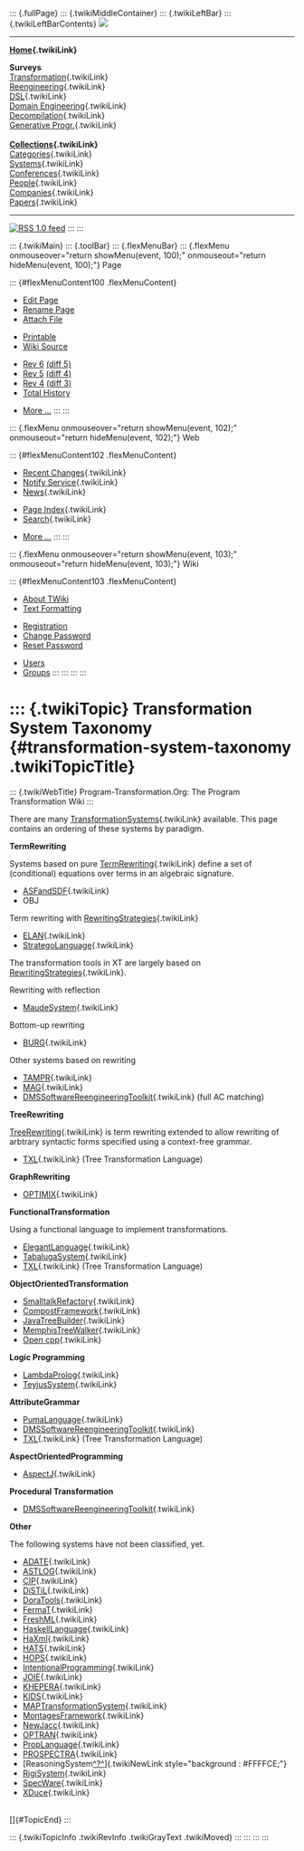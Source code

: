 ::: {.fullPage}
::: {.twikiMiddleContainer}
::: {.twikiLeftBar}
::: {.twikiLeftBarContents}
![](../pub/transformation.gif)

------------------------------------------------------------------------

**[Home](WebHome){.twikiLink}**

**Surveys**\
[Transformation](ProgramTransformation){.twikiLink}\
[Reengineering](ReengineeringWiki){.twikiLink}\
[DSL](DomainSpecificLanguages){.twikiLink}\
[Domain Engineering](DomainEngineering){.twikiLink}\
[Decompilation](DeCompilation){.twikiLink}\
[Generative Progr.](GenerativeProgrammingWiki){.twikiLink}\
\
**[Collections](CategoryCollection){.twikiLink}**\
[Categories](CategoryCategory){.twikiLink}\
[Systems](TransformationSystems){.twikiLink}\
[Conferences](TransformationConferences){.twikiLink}\
[People](TransformationPeople){.twikiLink}\
[Companies](TransformationCompanies){.twikiLink}\
[Papers](CategoryPaper){.twikiLink}

------------------------------------------------------------------------

[![](../pub/rss.gif "RSS 1.0 feed")](WebRss@skin=rss)
:::
:::

::: {.twikiMain}
::: {.toolBar}
::: {.flexMenuBar}
::: {.flexMenu onmouseover="return showMenu(event, 100);" onmouseout="return hideMenu(event, 100);"}
Page

::: {#flexMenuContent100 .flexMenuContent}
-   [Edit
    Page](http://www.program-transformation.org/edit/Transform/TransformationSystemTaxonomy?t=1536826313)
-   [Rename
    Page](http://www.program-transformation.org/rename/Transform/TransformationSystemTaxonomy)
-   [Attach
    File](http://www.program-transformation.org/attach/Transform/TransformationSystemTaxonomy)

<!-- -->

-   [Printable](http://www.program-transformation.org/view/Transform/TransformationSystemTaxonomy?skin=print.pattern)
-   [Wiki
    Source](http://www.program-transformation.org/view/Transform/TransformationSystemTaxonomy?skin=text&raw=on&contenttype=text/plain)

<!-- -->

-   [Rev
    6](http://www.program-transformation.org/view/Transform/TransformationSystemTaxonomy?rev=1.6)
    [(diff 5)](http://www.program-transformation.org/rdiff/Transform/TransformationSystemTaxonomy?rev1=1.6&rev2=1.5)
-   [Rev
    5](http://www.program-transformation.org/view/Transform/TransformationSystemTaxonomy?rev=1.5)
    [(diff 4)](http://www.program-transformation.org/rdiff/Transform/TransformationSystemTaxonomy?rev1=1.5&rev2=1.4)
-   [Rev
    4](http://www.program-transformation.org/view/Transform/TransformationSystemTaxonomy?rev=1.4)
    [(diff 3)](http://www.program-transformation.org/rdiff/Transform/TransformationSystemTaxonomy?rev1=1.4&rev2=1.3)
-   [Total
    History](http://www.program-transformation.org/rdiff/Transform/TransformationSystemTaxonomy)

<!-- -->

-   [More
    \...](http://www.program-transformation.org/oops/Transform/TransformationSystemTaxonomy?template=oopsmore&param1=1.6&param2=1.6)
:::
:::

::: {.flexMenu onmouseover="return showMenu(event, 102);" onmouseout="return hideMenu(event, 102);"}
Web

::: {#flexMenuContent102 .flexMenuContent}
-   [Recent Changes](WebChanges){.twikiLink}
-   [Notify Service](WebNotify){.twikiLink}
-   [News](WebNews){.twikiLink}

<!-- -->

-   [Page Index](WebIndex){.twikiLink}
-   [Search](WebSearch){.twikiLink}

<!-- -->

-   [More
    \...](http://www.program-transformation.org/oops/Transform/TransformationSystemTaxonomy?template=oopsmore&param1=1.6&param2=1.6)
:::
:::

::: {.flexMenu onmouseover="return showMenu(event, 103);" onmouseout="return hideMenu(event, 103);"}
Wiki

::: {#flexMenuContent103 .flexMenuContent}
-   [About
    TWiki](http://www.program-transformation.org/view/TWiki/WebHome)
-   [Text
    Formatting](http://www.program-transformation.org/view/TWiki/TextFormattingRules)

<!-- -->

-   [Registration](http://www.program-transformation.org/view/TWiki/TWikiRegistration)
-   [Change
    Password](http://www.program-transformation.org/view/TWiki/ChangePassword)
-   [Reset
    Password](http://www.program-transformation.org/view/TWiki/ResetPassword)

<!-- -->

-   [Users](http://www.program-transformation.org/view/Main/TWikiUsers)
-   [Groups](http://www.program-transformation.org/view/Main/TWikiGroups)
:::
:::
:::
:::

::: {.twikiTopic}
Transformation System Taxonomy {#transformation-system-taxonomy .twikiTopicTitle}
==============================

::: {.twikiWebTitle}
Program-Transformation.Org: The Program Transformation Wiki
:::

There are many
[TransformationSystems](TransformationSystems){.twikiLink} available.
This page contains an ordering of these systems by paradigm.

**TermRewriting**

Systems based on pure [TermRewriting](TermRewriting){.twikiLink} define
a set of (conditional) equations over terms in an algebraic signature.

-   [ASFandSDF](ASFandSDF){.twikiLink}
-   OBJ

Term rewriting with [RewritingStrategies](RewritingStrategy){.twikiLink}

-   [ELAN](ELAN){.twikiLink}
-   [StrategoLanguage](../Stratego/StrategoLanguage){.twikiLink}

The transformation tools in XT are largely based on
[RewritingStrategies](RewritingStrategy){.twikiLink}.

Rewriting with reflection

-   [MaudeSystem](MaudeSystem){.twikiLink}

Bottom-up rewriting

-   [BURG](BURG){.twikiLink}

Other systems based on rewriting

-   [TAMPR](TAMPR){.twikiLink}
-   [MAG](MAG){.twikiLink}
-   [DMSSoftwareReengineeringToolkit](DMSSoftwareReengineeringToolkit){.twikiLink}
    (full AC matching)

**TreeRewriting**

[TreeRewriting](TreeRewriting){.twikiLink} is term rewriting extended to
allow rewriting of arbtrary syntactic forms specified using a
context-free grammar.

-   [TXL](TXL){.twikiLink} (Tree Transformation Language)

**GraphRewriting**

-   [OPTIMIX](OPTIMIX){.twikiLink}

**FunctionalTransformation**

Using a functional language to implement transformations.

-   [ElegantLanguage](ElegantLanguage){.twikiLink}
-   [TabalugaSystem](TabalugaSystem){.twikiLink}
-   [TXL](TXL){.twikiLink} (Tree Transformation Language)

**ObjectOrientedTransformation**

-   [SmalltalkRefactory](SmalltalkRefactory){.twikiLink}
-   [CompostFramework](CompostFramework){.twikiLink}
-   [JavaTreeBuilder](JavaTreeBuilder){.twikiLink}
-   [MemphisTreeWalker](MemphisTreeWalker){.twikiLink}
-   [Open cpp](OpenCpp){.twikiLink}

**Logic Programming**

-   [LambdaProlog](LambdaProlog){.twikiLink}
-   [TeyjusSystem](TeyjusSystem){.twikiLink}

**AttributeGrammar**

-   [PumaLanguage](PumaLanguage){.twikiLink}
-   [DMSSoftwareReengineeringToolkit](DMSSoftwareReengineeringToolkit){.twikiLink}
-   [TXL](TXL){.twikiLink} (Tree Transformation Language)

**AspectOrientedProgramming**

-   [AspectJ](AspectJ){.twikiLink}

**Procedural Transformation**

-   [DMSSoftwareReengineeringToolkit](DMSSoftwareReengineeringToolkit){.twikiLink}

**Other**

The following systems have not been classified, yet.

-   [ADATE](ADATE){.twikiLink}
-   [ASTLOG](ASTLOG){.twikiLink}
-   [CIP](CIP){.twikiLink}
-   [DiSTiL](DiSTiL){.twikiLink}
-   [DoraTools](DoraTools){.twikiLink}
-   [FermaT](FermaT){.twikiLink}
-   [FreshML](FreshML){.twikiLink}
-   [HaskellLanguage](HaskellLanguage){.twikiLink}
-   [HaXml](HaXml){.twikiLink}
-   [HATS](HATS){.twikiLink}
-   [HOPS](HOPS){.twikiLink}
-   [IntentionalProgramming](IntentionalProgramming){.twikiLink}
-   [JOIE](JOIE){.twikiLink}
-   [KHEPERA](KHEPERA){.twikiLink}
-   [KIDS](KIDS){.twikiLink}
-   [MAPTransformationSystem](MAPTransformationSystem){.twikiLink}
-   [MontagesFramework](MontagesFramework){.twikiLink}
-   [NewJacc](NewJacc){.twikiLink}
-   [OPTRAN](OPTRAN){.twikiLink}
-   [PropLanguage](PropLanguage){.twikiLink}
-   [PROSPECTRA](PROSPECTRA){.twikiLink}
-   [ReasoningSystem[^?^](http://www.program-transformation.org/edit/Transform/ReasoningSystem?topicparent=Transform.TransformationSystemTaxonomy)]{.twikiNewLink
    style="background : #FFFFCE;"}
-   [RigiSystem](RigiSystem){.twikiLink}
-   [SpecWare](SpecWare){.twikiLink}
-   [XDuce](XDuce){.twikiLink}

\
[]{#TopicEnd}
:::

::: {.twikiTopicInfo .twikiRevInfo .twikiGrayText .twikiMoved}
:::
:::
:::
:::
